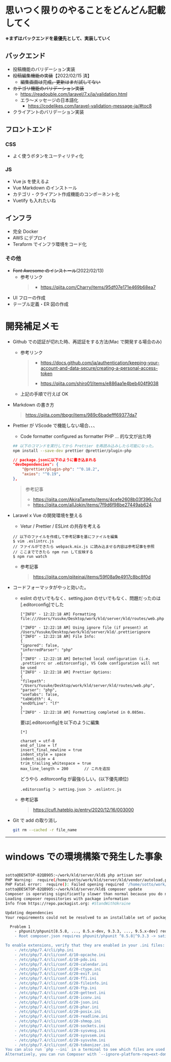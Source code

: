 # 思いつく限りのやることをどんどん記載してく

**※まずはバックエンドを最優先として、実装していく**

## バックエンド

-   投稿機能のバリデーション実装
-   ~~投稿編集機能の実装~~【2022/02/15 済】
    -   ~~編集画面は完成。更新はまだ試してない~~
-   ~~カテゴリ機能のバリデーション実装~~
    -   https://readouble.com/laravel/7.x/ja/validation.html
    -   エラ〜メッセージの日本語化
        -   https://codelikes.com/laravel-validation-message-ja/#toc8
-   クライアントのバリデーション実装

## フロントエンド

### CSS

-   よく使うボタンをユーティリティ化

### JS

-   Vue js を使えるよ
-   Vue Markdown のインストール
-   カテゴリ・クライアント作成機能のコンポーネント化
-   Vuetify も入れたいね

## インフラ

-   完全 Docker
-   AWS にデプロイ
-   Teraform でインフラ環境をコード化

### その他

-   ~~Font Awesome のインストール~~(2022/02/13)
    -   参考リンク
        > -   https://qiita.com/Charry/items/95df07e171e469b68ea7
-   UI フローの作成
-   テーブル定義・ER 図の作成

# 開発補足メモ

-   Github での認証が切れた時、再認証をする方法(Mac で開発する場合のみ)

    -   参考リンク
        > -   https://docs.github.com/ja/authentication/keeping-your-account-and-data-secure/creating-a-personal-access-token
        >
        > -   https://qiita.com/shiro01/items/e886aa1e4beb404f9038
    -   上記の手順で行えば OK

-   Markdown の書き方

    > https://qiita.com/tbpgr/items/989c6badefff69377da7

-   Prettier が VScode で機能しない場合、、、

    -   Code formatter configured as formatter PHP ... 的な文が出た時

    ```bash
    ## 以下のコマンドを実行してから Prettier を再読み込みしたら可能になった。
    npm install --save-dev prettier @prettier/plugin-php
    ```

    ```json
    // package.jsonに以下のように書き込まれる
    "devDependencies": {
        "@prettier/plugin-php": "^0.18.2",
        "axios": "^0.19",
    },
    ```

    > 参考記事
    >
    > -   https://qiita.com/AkiraTameto/items/4cefe2608b03f396c7cd
    > -   https://qiita.com/allJokin/items/7f9d6f98be27449ab624

-   Laravel x Vue の開発環境を整える

    -   Vetur / Prettier / ESLint の共存を考える

    ```
    // 以下のファイルを作成して参考記事を基にファイルを編集
    $ vim .eslintrc.js
    // ファイルができたら webpack.mix.js に読み込ませる内容は参考記事を参照
    // ここまでできたら npm run して反映する
    $ npm run watch
    ```

    -   参考記事
        > https://qiita.com/qiiteinai/items/59f08a9e4917c8bc8f0d

-   コードフォーマッタがやっと効いた。

    -   eslint のせいでもなく、setting.json のせいでもなく、問題だったのは[.editorconfig]でした

        ```
        ["INFO" - 12:22:18 AM] Formatting file:///Users/Yusuke/Desktop/work/kld/server/kld/routes/web.php

        ["INFO" - 12:22:18 AM] Using ignore file (if present) at /Users/Yusuke/Desktop/work/kld/server/kld/.prettierignore
        ["INFO" - 12:22:18 AM] File Info:
        {
        "ignored": false,
        "inferredParser": "php"
        }
        ["INFO" - 12:22:18 AM] Detected local configuration (i.e. .prettierrc or .editorconfig), VS Code configuration will not be used
        ["INFO" - 12:22:18 AM] Prettier Options:
        {
        "filepath": "/Users/Yusuke/Desktop/work/kld/server/kld/routes/web.php",
        "parser": "php",
        "useTabs": false,
        "tabWidth": 4,
        "endOfLine": "lf"
        }
        ["INFO" - 12:22:18 AM] Formatting completed in 0.085ms.
        ```

        要は[.editorconfig]を以下のように編集

        ```
        [*]

        charset = utf-8
        end_of_line = lf
        insert_final_newline = true
        indent_style = space
        indent_size = 4
        trim_trailing_whitespace = true
        max_line_length = 200       // これを追加
        ```

        どうやら .editorconfig が最強らしい。(以下優先順位)

        ```
        .editorconfig ＞ setting.json ＞ .eslintrc.js
        ```

    -   参考記事
        > https://cufl.hateblo.jp/entry/2020/12/16/003000

-   Git で add の取り消し
    ```bash
    git rm --cached -r file_name
    ```

---
# windows での環境構築で発生した事象

```bash

sotto@DESKTOP-82QB9O5:~/work/kld/server/kld$ php artisan ser
PHP Warning:  require(/home/sotto/work/kld/server/kld/vendor/autoload.php): failed to open stream: No such file or directory in /home/sotto/work/kld/server/kld/artisan on line 18
PHP Fatal error:  require(): Failed opening required '/home/sotto/work/kld/server/kld/vendor/autoload.php' (include_path='.:/usr/share/php') in /home/sotto/work/kld/server/kld/artisan on line 18
sotto@DESKTOP-82QB9O5:~/work/kld/server/kld$ composer update
Composer is operating significantly slower than normal because you do not have the PHP curl extension enabled.
Loading composer repositories with package information
Info from https://repo.packagist.org: #StandWithUkraine

Updating dependencies
Your requirements could not be resolved to an installable set of packages.

  Problem 1
    - phpunit/phpunit[8.5.8, ..., 8.5.x-dev, 9.3.3, ..., 9.5.x-dev] require ext-dom * -> it is missing from your system. Install or enable PHP's dom extension.
    - Root composer.json requires phpunit/phpunit ^8.5.8|^9.3.3 -> satisfiable by phpunit/phpunit[8.5.8, ..., 8.5.x-dev, 9.3.3, ..., 9.5.x-dev].

To enable extensions, verify that they are enabled in your .ini files:
    - /etc/php/7.4/cli/php.ini
    - /etc/php/7.4/cli/conf.d/10-opcache.ini
    - /etc/php/7.4/cli/conf.d/10-pdo.ini
    - /etc/php/7.4/cli/conf.d/20-calendar.ini
    - /etc/php/7.4/cli/conf.d/20-ctype.ini
    - /etc/php/7.4/cli/conf.d/20-exif.ini
    - /etc/php/7.4/cli/conf.d/20-ffi.ini
    - /etc/php/7.4/cli/conf.d/20-fileinfo.ini
    - /etc/php/7.4/cli/conf.d/20-ftp.ini
    - /etc/php/7.4/cli/conf.d/20-gettext.ini
    - /etc/php/7.4/cli/conf.d/20-iconv.ini
    - /etc/php/7.4/cli/conf.d/20-json.ini
    - /etc/php/7.4/cli/conf.d/20-phar.ini
    - /etc/php/7.4/cli/conf.d/20-posix.ini
    - /etc/php/7.4/cli/conf.d/20-readline.ini
    - /etc/php/7.4/cli/conf.d/20-shmop.ini
    - /etc/php/7.4/cli/conf.d/20-sockets.ini
    - /etc/php/7.4/cli/conf.d/20-sysvmsg.ini
    - /etc/php/7.4/cli/conf.d/20-sysvsem.ini
    - /etc/php/7.4/cli/conf.d/20-sysvshm.ini
    - /etc/php/7.4/cli/conf.d/20-tokenizer.ini
You can also run `php --ini` in a terminal to see which files are used by PHP in CLI mode.
Alternatively, you can run Composer with `--ignore-platform-req=ext-dom` to temporarily ignore these required extensions.

```